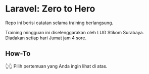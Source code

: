 # Laravel: Zero to Hero

Repo ini berisi catatan selama training berlangsung.

Training mingguan ini diselenggarakan oleh LUG Stikom Surabaya.  
Diadakan setiap hari Jumat jam 4 sore.  

## How-To 
👆👆 Pilih pertemuan yang Anda ingin lihat di atas.
